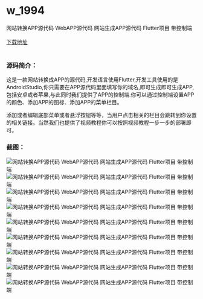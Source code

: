 # w_1994
网站转换APP源代码 WebAPP源代码 网站生成APP源代码 Flutter项目 带控制端
<br/></br>
[下载地址](https://www.uuid2.com/1994.html "下载地址")
<br/></br>
<h3>源码简介：</h3>
<p>这是一款网站转换成APP的源代码,开发语言使用Flutter,开发工具使用的是AndroidStudio,你只需要在APP源代码里面填写你的域名,即可生成即可生成APP,包括安卓或者苹果,与此同时我们提供了APP的控制端.你可以通过控制端设置APP的颜色、添加APP的图标、添加APP的菜单栏目。<p>
<p>添加或者编辑底部菜单或者悬浮按钮等等，当用户点击相关的栏目会跳转到你设置的相关链接。当然我们也提供了视频教程你可以按照视频教程一步一步的部署即可。<p>
<p>      <p>
<h3>截图：</h3>
<img src="https://www.uuid2.com/wp-content/uploads/img/202203/0473cd6582.png" alt="网站转换APP源代码 WebAPP源代码 网站生成APP源代码 Flutter项目 带控制端"><img src="https://www.uuid2.com/wp-content/uploads/img/202203/5734a91931.png" alt="网站转换APP源代码 WebAPP源代码 网站生成APP源代码 Flutter项目 带控制端"><img src="https://www.uuid2.com/wp-content/uploads/img/202203/5734a91212.png" alt="网站转换APP源代码 WebAPP源代码 网站生成APP源代码 Flutter项目 带控制端"><img src="https://www.uuid2.com/wp-content/uploads/img/202203/0473cd6597.png" alt="网站转换APP源代码 WebAPP源代码 网站生成APP源代码 Flutter项目 带控制端"><img src="https://www.uuid2.com/wp-content/uploads/img/202203/9bede44433.png" alt="网站转换APP源代码 WebAPP源代码 网站生成APP源代码 Flutter项目 带控制端"><img src="https://www.uuid2.com/wp-content/uploads/img/202203/9bede44260.png" alt="网站转换APP源代码 WebAPP源代码 网站生成APP源代码 Flutter项目 带控制端"><img src="https://www.uuid2.com/wp-content/uploads/img/202203/fb500f3756.png" alt="网站转换APP源代码 WebAPP源代码 网站生成APP源代码 Flutter项目 带控制端"><img src="https://www.uuid2.com/wp-content/uploads/img/202203/fb500f3541.png" alt="网站转换APP源代码 WebAPP源代码 网站生成APP源代码 Flutter项目 带控制端"><img src="https://www.uuid2.com/wp-content/uploads/img/202203/cf5ca7b785.png" alt="网站转换APP源代码 WebAPP源代码 网站生成APP源代码 Flutter项目 带控制端">
